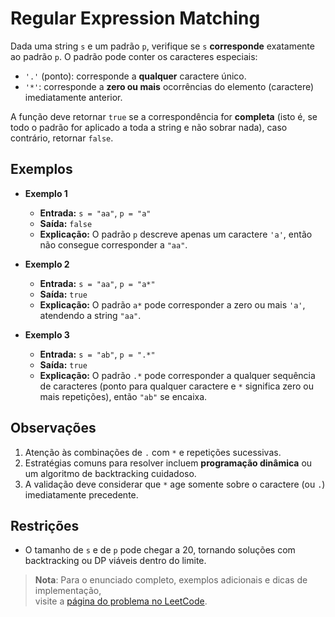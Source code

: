 # Regular Expression Matching

Dada uma string `s` e um padrão `p`, verifique se `s` **corresponde** exatamente ao padrão `p`. O padrão pode conter os caracteres especiais:
- `'.'` (ponto): corresponde a **qualquer** caractere único.
- `'*'`: corresponde a **zero ou mais** ocorrências do elemento (caractere) imediatamente anterior.

A função deve retornar `true` se a correspondência for **completa** (isto é, se todo o padrão for aplicado a toda a string e não sobrar nada), caso contrário, retornar `false`.

## Exemplos

- **Exemplo 1**  
  - **Entrada:** `s = "aa"`, `p = "a"`  
  - **Saída:** `false`  
  - **Explicação:** O padrão `p` descreve apenas um caractere `'a'`, então não consegue corresponder a `"aa"`.

- **Exemplo 2**  
  - **Entrada:** `s = "aa"`, `p = "a*"`  
  - **Saída:** `true`  
  - **Explicação:** O padrão `a*` pode corresponder a zero ou mais `'a'`, atendendo a string `"aa"`.

- **Exemplo 3**  
  - **Entrada:** `s = "ab"`, `p = ".*"`  
  - **Saída:** `true`  
  - **Explicação:** O padrão `.*` pode corresponder a qualquer sequência de caracteres (ponto para qualquer caractere e `*` significa zero ou mais repetições), então `"ab"` se encaixa.

## Observações
1. Atenção às combinações de `.` com `*` e repetições sucessivas.
2. Estratégias comuns para resolver incluem **programação dinâmica** ou um algoritmo de backtracking cuidadoso.
3. A validação deve considerar que `*` age somente sobre o caractere (ou `.`) imediatamente precedente.

## Restrições
- O tamanho de `s` e de `p` pode chegar a 20, tornando soluções com backtracking ou DP viáveis dentro do limite.

> **Nota**: Para o enunciado completo, exemplos adicionais e dicas de implementação,  
> visite a [página do problema no LeetCode](https://leetcode.com/problems/regular-expression-matching/description/).
